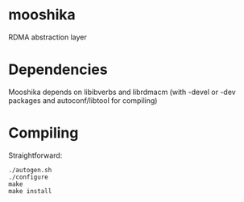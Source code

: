 mooshika
========

RDMA abstraction layer


Dependencies
============

Mooshika depends on libibverbs and librdmacm (with -devel or -dev packages and autoconf/libtool for compiling)

Compiling
=========

Straightforward:

    ./autogen.sh
    ./configure
    make
    make install
